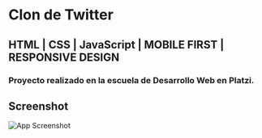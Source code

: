 
# Clon de Twitter
## HTML | CSS | JavaScript | MOBILE FIRST | RESPONSIVE DESIGN
### Proyecto realizado en la escuela de Desarrollo Web en Platzi.



## Screenshot

![App Screenshot](https://img.freepik.com/vector-premium/icono-cuadrado-logo-twitter_444390-7003.jpg?w=2000)

